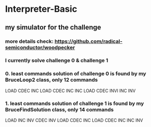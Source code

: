 # Interpreter-Basic

## my simulator for the challenge

### more details check: https://github.com/radical-semiconductor/woodpecker

### I currently solve challenge 0 & challenge 1

### 0. least commands solution of challenge 0 is found by my BruceLoop2 class, only 12 commands

LOAD
CDEC
INC
LOAD
CDEC
INC
INC
LOAD
CDEC
INVI
INC
INV

### 1. least commands solution of challenge 1 is found by my BruceFindSolution class, only 14 commands
LOAD
INC
INV
CDEC
INV
LOAD
CDEC
INC
LOAD
CDEC
INC
INC
INV
